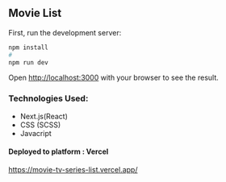 ## Movie List

First, run the development server:

```bash
npm install
#
npm run dev
```

Open [http://localhost:3000](http://localhost:3000) with your browser to see the result.

### Technologies Used:
- Next.js(React) 
- CSS (SCSS)
- Javacript

#### Deployed to platform : Vercel

https://movie-tv-series-list.vercel.app/
